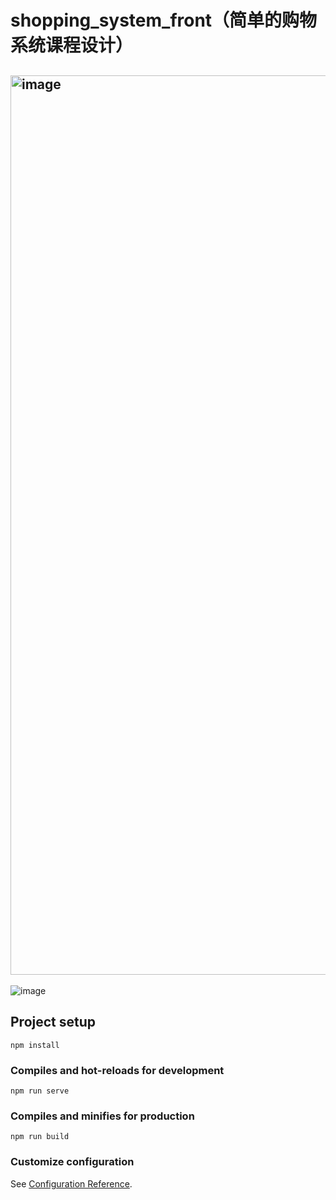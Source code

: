 # shopping_system_front（简单的购物系统课程设计）

## <img width="1439" alt="image" src="https://user-images.githubusercontent.com/68924478/206901873-3474b397-fc59-4fad-95cd-6c6ff78d1157.png">
![image](https://user-images.githubusercontent.com/68924478/206902432-623530bc-be75-4665-bc9d-ba2c5dccab48.png)


## Project setup
```
npm install
```

### Compiles and hot-reloads for development
```
npm run serve
```

### Compiles and minifies for production
```
npm run build
```

### Customize configuration
See [Configuration Reference](https://cli.vuejs.org/config/).

